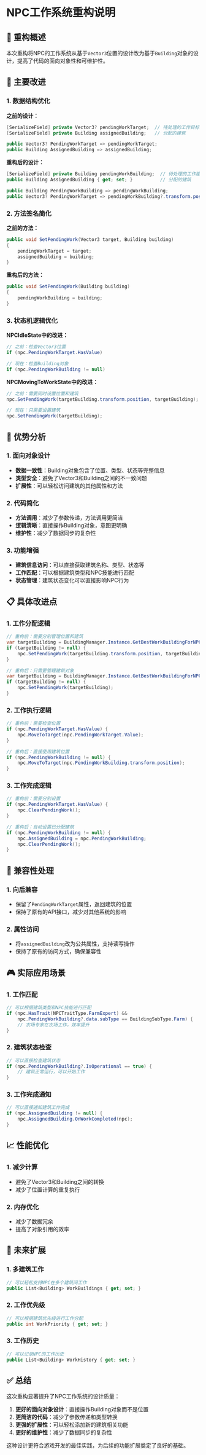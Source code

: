 # NPC工作系统重构说明

## 🔄 重构概述

本次重构将NPC的工作系统从基于`Vector3`位置的设计改为基于`Building`对象的设计，提高了代码的面向对象性和可维护性。

## 🎯 主要改进

### 1. 数据结构优化

**之前的设计：**
```csharp
[SerializeField] private Vector3? pendingWorkTarget;  // 待处理的工作目标位置
[SerializeField] private Building assignedBuilding;   // 分配的建筑

public Vector3? PendingWorkTarget => pendingWorkTarget;
public Building AssignedBuilding => assignedBuilding;
```

**重构后的设计：**
```csharp
[SerializeField] private Building pendingWorkBuilding;  // 待处理的工作建筑
public Building AssignedBuilding { get; set; }          // 分配的建筑

public Building PendingWorkBuilding => pendingWorkBuilding;
public Vector3? PendingWorkTarget => pendingWorkBuilding?.transform.position;
```

### 2. 方法签名简化

**之前的方法：**
```csharp
public void SetPendingWork(Vector3 target, Building building)
{
    pendingWorkTarget = target;
    assignedBuilding = building;
}
```

**重构后的方法：**
```csharp
public void SetPendingWork(Building building)
{
    pendingWorkBuilding = building;
}
```

### 3. 状态机逻辑优化

**NPCIdleState中的改进：**
```csharp
// 之前：检查Vector3位置
if (npc.PendingWorkTarget.HasValue)

// 现在：检查Building对象
if (npc.PendingWorkBuilding != null)
```

**NPCMovingToWorkState中的改进：**
```csharp
// 之前：需要同时设置位置和建筑
npc.SetPendingWork(targetBuilding.transform.position, targetBuilding);

// 现在：只需要设置建筑
npc.SetPendingWork(targetBuilding);
```

## 🚀 优势分析

### 1. 面向对象设计
- **数据一致性**：Building对象包含了位置、类型、状态等完整信息
- **类型安全**：避免了Vector3和Building之间的不一致问题
- **扩展性**：可以轻松访问建筑的其他属性和方法

### 2. 代码简化
- **方法调用**：减少了参数传递，方法调用更简洁
- **逻辑清晰**：直接操作Building对象，意图更明确
- **维护性**：减少了数据同步的复杂性

### 3. 功能增强
- **建筑信息访问**：可以直接获取建筑名称、类型、状态等
- **工作匹配**：可以根据建筑类型和NPC技能进行匹配
- **状态管理**：建筑状态变化可以直接影响NPC行为

## 📋 具体改进点

### 1. 工作分配逻辑
```csharp
// 重构前：需要分别管理位置和建筑
var targetBuilding = BuildingManager.Instance.GetBestWorkBuildingForNPC(npc);
if (targetBuilding != null) {
    npc.SetPendingWork(targetBuilding.transform.position, targetBuilding);
}

// 重构后：只需要管理建筑对象
var targetBuilding = BuildingManager.Instance.GetBestWorkBuildingForNPC(npc);
if (targetBuilding != null) {
    npc.SetPendingWork(targetBuilding);
}
```

### 2. 工作执行逻辑
```csharp
// 重构前：需要检查位置
if (npc.PendingWorkTarget.HasValue) {
    npc.MoveToTarget(npc.PendingWorkTarget.Value);
}

// 重构后：直接使用建筑位置
if (npc.PendingWorkBuilding != null) {
    npc.MoveToTarget(npc.PendingWorkBuilding.transform.position);
}
```

### 3. 工作完成逻辑
```csharp
// 重构前：需要分别设置
if (npc.PendingWorkTarget.HasValue) {
    npc.ClearPendingWork();
}

// 重构后：自动设置已分配建筑
if (npc.PendingWorkBuilding != null) {
    npc.AssignedBuilding = npc.PendingWorkBuilding;
    npc.ClearPendingWork();
}
```

## 🔧 兼容性处理

### 1. 向后兼容
- 保留了`PendingWorkTarget`属性，返回建筑的位置
- 保持了原有的API接口，减少对其他系统的影响

### 2. 属性访问
- 将`assignedBuilding`改为公共属性，支持读写操作
- 保持了原有的访问方式，确保兼容性

## 🎮 实际应用场景

### 1. 工作匹配
```csharp
// 可以根据建筑类型和NPC技能进行匹配
if (npc.HasTrait(NPCTraitType.FarmExpert) && 
    npc.PendingWorkBuilding?.data.subType == BuildingSubType.Farm) {
    // 农场专家在农场工作，效率提升
}
```

### 2. 建筑状态检查
```csharp
// 可以直接检查建筑状态
if (npc.PendingWorkBuilding?.IsOperational == true) {
    // 建筑正常运行，可以开始工作
}
```

### 3. 工作完成通知
```csharp
// 可以直接通知建筑工作完成
if (npc.AssignedBuilding != null) {
    npc.AssignedBuilding.OnWorkCompleted(npc);
}
```

## 📈 性能优化

### 1. 减少计算
- 避免了Vector3和Building之间的转换
- 减少了位置计算的重复执行

### 2. 内存优化
- 减少了数据冗余
- 提高了对象引用的效率

## 🔮 未来扩展

### 1. 多建筑工作
```csharp
// 可以轻松支持NPC在多个建筑间工作
public List<Building> WorkBuildings { get; set; }
```

### 2. 工作优先级
```csharp
// 可以根据建筑优先级进行工作分配
public int WorkPriority { get; set; }
```

### 3. 工作历史
```csharp
// 可以记录NPC的工作历史
public List<Building> WorkHistory { get; set; }
```

## ✅ 总结

这次重构显著提升了NPC工作系统的设计质量：

1. **更好的面向对象设计**：直接操作Building对象而不是位置
2. **更简洁的代码**：减少了参数传递和类型转换
3. **更强的扩展性**：可以轻松添加新的建筑相关功能
4. **更好的维护性**：减少了数据同步的复杂性

这种设计更符合游戏开发的最佳实践，为后续的功能扩展奠定了良好的基础。 